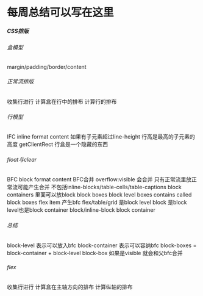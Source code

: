 # 每周总结可以写在这里

##### CSS排版
###### 盒模型
margin/padding/border/content
###### 正常流排版
收集行进行
计算盒在行中的排布
计算行的排布
###### 行模型
IFC inline format content 如果有子元素超过line-height 行高是最高的子元素的高度
getClientRect 行盒是一个隐藏的东西
###### float与clear
BFC block format content BFC合并 overflow:visible 会合并 只有正常流里放正常流可能产生合并
不包括inline-blocks/table-cells/table-captions
block containers 里面可以放block
block boxes 
block level boxes contains called block boxes
flex item 产生bfc
flex/table/grid 是block level 
block 是block level也是block container
block/inline-block block container
###### 总结
block-level 表示可以放入bfc
block-container 表示可以容纳bfc
block-boxes = block-container + block-level
block-box 如果是visible 就会和父bfc合并
###### flex
收集行进行
计算盒在主轴方向的排布
计算纵轴的排布